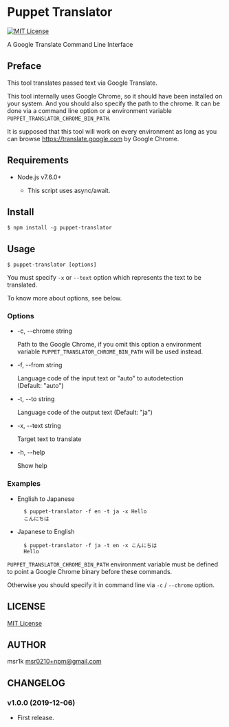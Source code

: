 Puppet Translator
===============================================================

[![MIT License](http://img.shields.io/badge/license-MIT-blue.svg?style=flat)](LICENSE)

A Google Translate Command Line Interface


Preface
-------

This tool translates passed text via Google Translate.

This tool internally uses Google Chrome, so it should have been installed on
your system. And you should also specify the path to the chrome. It can be
done via a command line option or a environment variable
`PUPPET_TRANSLATOR_CHROME_BIN_PATH`.

It is supposed that this tool will work on every environment as long as you
can browse https://translate.google.com by Google Chrome.


Requirements
------------

- Node.js v7.6.0+

    - This script uses async/await.

Install
-------

    $ npm install -g puppet-translator

Usage
-----

    $ puppet-translator [options]

You must specify `-x` or `--text` option which represents the text to be
translated.

To know more about options, see below.

### Options

* -c, --chrome string

    Path to the Google Chrome, if you omit this option a environment variable
    `PUPPET_TRANSLATOR_CHROME_BIN_PATH` will be used instead.

* -f, --from string

    Language code of the input text or "auto" to autodetection  
    (Default: "auto")

* -t, --to string

    Language code of the output text
    (Default: "ja")

* -x, --text string

    Target text to translate

* -h, --help

    Show help

### Examples

* English to Japanese

        $ puppet-translator -f en -t ja -x Hello
        こんにちは

* Japanese to English

        $ puppet-translator -f ja -t en -x こんにちは
        Hello

`PUPPET_TRANSLATOR_CHROME_BIN_PATH` environment variable must be defined to
point a Google Chrome binary before these commands.

Otherwise you should specify it in command line via `-c` / `--chrome` option.

LICENSE
-------

[MIT License](LICENSE)

AUTHOR
------

msr1k <msr0210+npm@gmail.com>

CHANGELOG
---------

### v1.0.0 (2019-12-06)

- First release.

